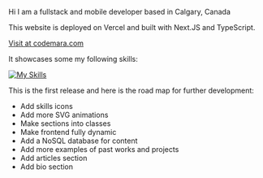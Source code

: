 Hi I am a fullstack and mobile developer based in Calgary, Canada

This website is deployed on Vercel and built with Next.JS and TypeScript.  

[Visit at codemara.com](https://www.codemara.com)

It showcases some my following skills:

[![My Skills](https://skillicons.dev/icons?i=java,spring,nodejs,nextjs,react,androidstudio,js,ts,css,html,php,mysql,sqlite,figma,svg,ai,ps,xd,tailwind,vercel,wordpress,sketchup&theme=light)](https://skillicons.dev)

This is the first release and here is the road map for further development:
- Add skills icons
- Add more SVG animations
- Make sections into classes
- Make frontend fully dynamic
- Add a NoSQL database for content
- Add more examples of past works and projects
- Add articles section
- Add bio section
